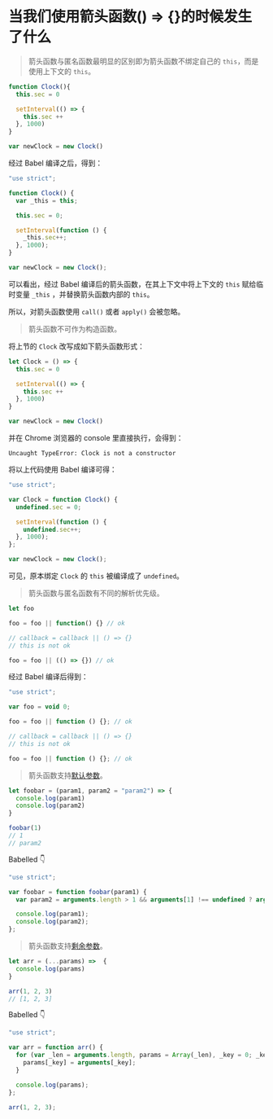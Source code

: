 # 当我们使用箭头函数() => {}的时候发生了什么

> 箭头函数与匿名函数最明显的区别即为箭头函数不绑定自己的 `this`，而是使用上下文的 `this`。

```javascript
function Clock(){
  this.sec = 0

  setInterval(() => {
    this.sec ++
  }, 1000)
}

var newClock = new Clock()
```

经过 Babel 编译之后，得到：

```javascript
"use strict";

function Clock() {
  var _this = this;

  this.sec = 0;

  setInterval(function () {
    _this.sec++;
  }, 1000);
}

var newClock = new Clock();
```

可以看出，经过 Babel 编译后的箭头函数，在其上下文中将上下文的 `this` 赋给临时变量 `_this` ，并替换箭头函数内部的 `this`。

所以，对箭头函数使用 `call()` 或者 `apply()` 会被忽略。

> 箭头函数不可作为构造函数。

将上节的 `Clock` 改写成如下箭头函数形式：

```javascript
let Clock = () => {
  this.sec = 0

  setInterval(() => {
    this.sec ++
  }, 1000)
}

var newClock = new Clock()
```

并在 Chrome 浏览器的 console 里直接执行，会得到：

```
Uncaught TypeError: Clock is not a constructor
```

将以上代码使用 Babel 编译可得：

```javascript
"use strict";

var Clock = function Clock() {
  undefined.sec = 0;

  setInterval(function () {
    undefined.sec++;
  }, 1000);
};

var newClock = new Clock();
```

可见，原本绑定 `Clock` 的 `this` 被编译成了 `undefined`。

> 箭头函数与匿名函数有不同的解析优先级。

```javascript
let foo

foo = foo || function() {} // ok

// callback = callback || () => {}
// this is not ok

foo = foo || (() => {}) // ok
```

经过 Babel 编译后得到：

```javascript
"use strict";

var foo = void 0;

foo = foo || function () {}; // ok

// callback = callback || () => {}
// this is not ok

foo = foo || function () {}; // ok
```

> 箭头函数支持[默认参数](https://developer.mozilla.org/en-US/docs/Web/JavaScript/Reference/Functions/Default_parameters)。

```javascript
let foobar = (param1, param2 = "param2") => {
  console.log(param1)
  console.log(param2)
}

foobar(1)
// 1
// param2
```

Babelled 👇

```javascript
"use strict";

var foobar = function foobar(param1) {
  var param2 = arguments.length > 1 && arguments[1] !== undefined ? arguments[1] : "param2";

  console.log(param1);
  console.log(param2);
};
```

> 箭头函数支持[剩余参数](https://developer.mozilla.org/en-US/docs/Web/JavaScript/Reference/Functions/rest_parameters)。

```javascript
let arr = (...params) =>  {
  console.log(params)
}

arr(1, 2, 3)
// [1, 2, 3]
```

Babelled 👇

```javascript
"use strict";

var arr = function arr() {
  for (var _len = arguments.length, params = Array(_len), _key = 0; _key < _len; _key++) {
    params[_key] = arguments[_key];
  }

  console.log(params);
};

arr(1, 2, 3);
```